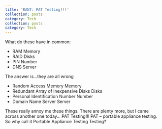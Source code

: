 ```yaml
---
title: 'RANT: PAT Testing!!!'
collection: posts
category: Tech
collection: posts
category: Tech
---
```


What do these have in common:

- RAM Memory
- RAID Disks
- PIN Number
- DNS Server

The answer is…they are all wrong

- Random Access Memory Memory
- Redundant Array of Inexpensive Disks Disks
- Personal Identification Number Number
- Domain Name Server Server

These really annoy me these things. There are plenty more, but I came across another one today… PAT Testing!!! PAT – portable appliance testing. So why call it Portable Appliance Testing Testing?
